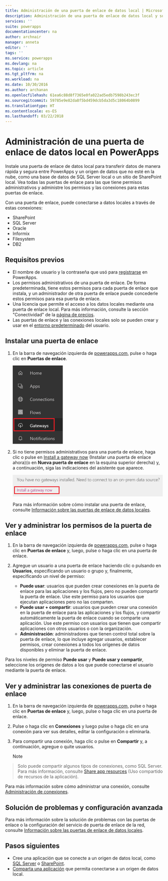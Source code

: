 ```yaml
---
title: Administración de una puerta de enlace de datos local | Microsoft Docs
description: Administración de una puerta de enlace de datos local y sus conexiones
services: ''
suite: powerapps
documentationcenter: na
author: archnair
manager: anneta
editor: ''
tags: ''
ms.service: powerapps
ms.devlang: na
ms.topic: article
ms.tgt_pltfrm: na
ms.workload: na
ms.date: 10/30/2016
ms.author: archanan
ms.openlocfilehash: 61ea6c88d8f7365e0fa022ad5edb7598b243ec3f
ms.sourcegitcommit: 59785e9e82da8f5bd459dcb5da3d5c18064b0899
ms.translationtype: HT
ms.contentlocale: es-ES
ms.lasthandoff: 03/22/2018
---
```

# <a name="manage-an-on-premises-data-gateway-in-powerapps"></a>Administración de una puerta de enlace de datos local en PowerApps
Instale una puerta de enlace de datos local para transferir datos de manera rápida y segura entre PowerApps y un origen de datos que no esté en la nube, como una base de datos de SQL Server local o un sitio de SharePoint local. Vea todas las puertas de enlace para las que tiene permisos administrativos y administre los permisos y las conexiones para estas puertas de enlace.

Con una puerta de enlace, puede conectarse a datos locales a través de estas conexiones:

* SharePoint
* SQL Server
* Oracle
* Informix
* Filesystem
* DB2

## <a name="prerequisites"></a>Requisitos previos
* El nombre de usuario y la contraseña que usó para [registrarse](../signup-for-powerapps.md) en PowerApps.
* Los permisos administrativos de una puerta de enlace. De forma predeterminada, tiene estos permisos para cada puerta de enlace que instala, y un administrador de otra puerta de enlace puede concederle estos permisos para esa puerta de enlace.
* Una licencia que permite el acceso a los datos locales mediante una puerta de enlace local. Para más información, consulte la sección "Conectividad" de la [página de precios](https://powerapps.microsoft.com/pricing/).
* Las puertas de enlace y las conexiones locales solo se pueden crear y usar en el [entorno predeterminado](working-with-environments.md) del usuario.

## <a name="install-a-gateway"></a>Instalar una puerta de enlace
1. En la barra de navegación izquierda de [powerapps.com](https://web.powerapps.com), pulse o haga clic en **Puertas de enlace**.

    ![Puertas de enlace en la barra de navegación izquierda](./media/gateway-management/manage-gateway.png)

2. Si no tiene permisos administrativos para una puerta de enlace, haga clic o pulse en [Install a gateway now](http://go.microsoft.com/fwlink/?LinkID=820931) (Instalar una puerta de enlace ahora)(o en **Nueva puerta de enlace** en la esquina superior derecha) y, a continuación, siga las indicaciones del asistente que aparece.

    ![Instalación de puertas de enlace](./media/gateway-management/no-gateway-installed.png)

    Para más información sobre cómo instalar una puerta de enlace, consulte [Información sobre las puertas de enlace de datos locales](gateway-reference.md).

## <a name="view-and-manage-gateway-permissions"></a>Ver y administrar los permisos de la puerta de enlace
1. En la barra de navegación izquierda de [powerapps.com](https://web.powerapps.com), pulse o haga clic en **Puertas de enlace** y, luego, pulse o haga clic en una puerta de enlace.

2. Agregue un usuario a una puerta de enlace haciendo clic o pulsando en **Usuarios**, especificando un usuario o grupo y, finalmente, especificando un nivel de permiso:

   * **Puede usar**: usuarios que pueden crear conexiones en la puerta de enlace para las aplicaciones y los flujos, pero no pueden compartir la puerta de enlace. Use este permiso para los usuarios que ejecutan aplicaciones pero no las comparten.
   * **Puede usar + compartir**: usuarios que pueden crear una conexión en la puerta de enlace para las aplicaciones y los flujos, y compartir automáticamente la puerta de enlace cuando se comparte una aplicación. Use este permiso con usuarios que tienen que compartir aplicaciones con otros usuarios o con la organización.
   * **Administración**: administradores que tienen control total sobre la puerta de enlace, lo que incluye agregar usuarios, establecer permisos, crear conexiones a todos los orígenes de datos disponibles y eliminar la puerta de enlace.

Para los niveles de permiso **Puede usar** y **Puede usar y compartir**, seleccione los orígenes de datos a los que puede conectarse el usuario mediante la puerta de enlace.

## <a name="view-and-manage-gateway-connections"></a>Ver y administrar las conexiones de puerta de enlace
1. En la barra de navegación izquierda de [powerapps.com](https://web.powerapps.com), pulse o haga clic en **Puertas de enlace** y, luego, pulse o haga clic en una puerta de enlace.

2. Pulse o haga clic en **Conexiones** y luego pulse o haga clic en una conexión para ver sus detalles, editar la configuración o eliminarla.

3. Para compartir una conexión, haga clic o pulse en **Compartir** y, a continuación, agregue o quite usuarios.

    > [!NOTE]
> Solo puede compartir algunos tipos de conexiones, como SQL Server. Para más información, consulte [Share app resources](share-app-resources.md) (Uso compartido de recursos de la aplicación).

Para más información sobre cómo administrar una conexión, consulte [Administración de conexiones](add-manage-connections.md).

## <a name="troubleshooting-and-advanced-configuration"></a>Solución de problemas y configuración avanzada
Para más información sobre la solución de problemas con las puertas de enlace o la configuración del servicio de puerta de enlace de la red, consulte [Información sobre las puertas de enlace de datos locales](gateway-reference.md).

## <a name="next-steps"></a>Pasos siguientes
* Cree una aplicación que se conecte a un origen de datos local, como [SQL Server](connections/connection-azure-sqldatabase.md) o [SharePoint](connections/connection-sharepoint-online.md).
* [Comparta una aplicación](share-app.md) que permita conectarse a un origen de datos local.
